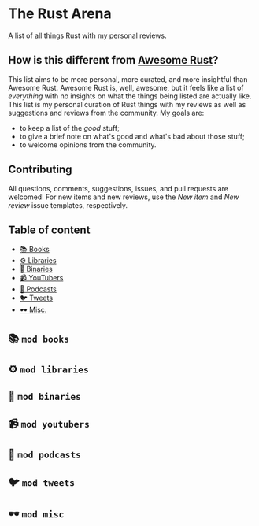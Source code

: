 # The Rust Arena

A list of all things Rust with my personal reviews.

## How is this different from [Awesome Rust][awesome-rust]?

[awesome-rust]: https://github.com/rust-unofficial/awesome-rust

This list aims to be more personal, more curated, and more insightful than
Awesome Rust. Awesome Rust is, well, awesome, but it feels like a list of
_everything_ with no insights on what the things being listed are actually like.
This list is my personal curation of Rust things with my reviews as well as
suggestions and reviews from the community. My goals are:

- to keep a list of the _good_ stuff;
- to give a brief note on what's good and what's bad about those stuff;
- to welcome opinions from the community.

## Contributing

All questions, comments, suggestions, issues, and pull requests are welcomed!
For new items and new reviews, use the _New item_ and _New review_ issue
templates, respectively.

## Table of content

- [📚 Books](#-mod-books)
- [⚙️ Libraries](#%EF%B8%8F-mod-libraries)
- [💾 Binaries](#-mod-binaries)
- [📹 YouTubers](#-mod-youtubers)
- [🎤 Podcasts](#-mod-podcasts)
- [🐦 Tweets](#-mod-tweets)
- [🕶️ Misc.](#%EF%B8%8F-mod-misc)

## 📚 `mod books`

## ⚙️ `mod libraries`

## 💾 `mod binaries`

## 📹 `mod youtubers`

## 🎤 `mod podcasts`

## 🐦 `mod tweets`

## 🕶️ `mod misc`
